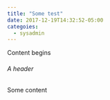 ```yaml
---
title: "Some test"
date: 2017-12-19T14:32:52-05:00
categoies:
  - sysadmin
---
```



Content begins

###### A header

Some content
